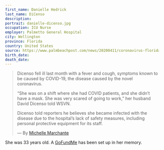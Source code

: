 ```yaml
---
first_name: Danielle Hedrick
last_name: DiCenso
description: 
portrait: danielle-dicenso.jpg
occupation: ICU Nurse
employer: Palmetto General Hospital
city: Wellington
province: Florida
country: United States
source: https://www.palmbeachpost.com/news/20200411/coronavirus-florida-wellington-area-nurse-dies-county-urges-masks-as-cases-reach-1499, https://www.miamiherald.com/news/health-care/article241994671.html
birth_date: 
death_date: 
---
```


> Dicenso fell ill last month with a fever and cough, symptoms known to be caused by COVID-19, the disease caused by the novel coronavirus. 
> 
> “She was on a shift where she had COVID patients, and she didn’t have a mask. She was very scared of going to work,” her husband David Dicenso told WSVN.
> 
> Dicenso told reporters he believes she became infected with the disease due to the hospital’s lack of safety measures, including personal protective equipment for its staff. 
> 
> — By [Michelle Marchante](https://www.miamiherald.com/news/health-care/article241994671.html) 

She was 33 years old. A [GoFundMe](https://www.gofundme.com/f/funeral-expenses-for-danielle-hedrick-dicenso) has been set up in her memory.